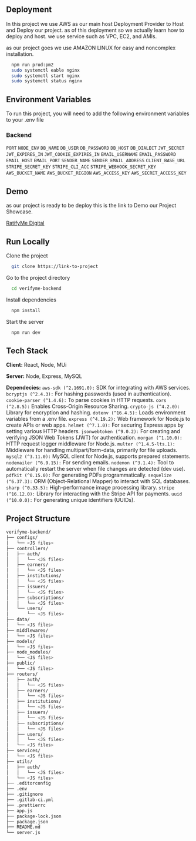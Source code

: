 
## Deployment

In this project we use AWS as our main host Deployment Provider to Host and Deploy our project. as of this deployment so we actually learn how to deploy and host. we use service such as VPC, EC2, and AMIs. 

as our project goes we use AMAZON LINUX for easy and noncomplex installation.

```bash
  npm run prod:pm2
  sudo systemctl eable nginx
  sudo systemctl start nginx
  sudo systemctl status nginx
```
## Environment Variables

To run this project, you will need to add the following environment variables to your .env file

### Backend
`PORT`
`NODE_ENV`
`DB_NAME`
`DB_USER`
`DB_PASSWORD`
`DB_HOST`
`DB_DIALECT`
`JWT_SECRET`
`JWT_EXPIRES_IN`
`JWT_COOKIE_EXPIRES_IN`
`EMAIL_USERNAME`
`EMAIL_PASSWORD`
`EMAIL_HOST`
`EMAIL_PORT`
`SENDER_NAME`
`SENDER_EMAIL_ADDRESS`
`CLIENT_BASE_URL`
`STRIPE_SECRET_KEY`
`STRIPE_CLI_ACC`
`STRIPE_WEBHOOK_SECRET_KEY`
`AWS_BUCKET_NAME`
`AWS_BUCKET_REGION`
`AWS_ACCESS_KEY`
`AWS_SECRET_ACCESS_KEY`

## Demo

as our project is ready to be deploy this is the link to Demo our Project Showcase.

[RatifyMe Digital](www.ratifyme.digital)
## Run Locally

Clone the project

```bash
  git clone https://link-to-project
```

Go to the project directory

```bash
  cd verifyme-backend
```

Install dependencies

```bash
  npm install
```

Start the server

```bash
  npm run dev
```


## Tech Stack

**Client:** React, Node, MUi

**Server:** Node, Express, MySQL

**Dependecies:** 
`aws-sdk (^2.1691.0):` SDK for integrating with AWS services.
`bcryptjs (^2.4.3):` For hashing passwords (used in authentication).
`cookie-parser (^1.4.6):` To parse cookies in HTTP requests.
`cors (^2.8.5):` Enables Cross-Origin Resource Sharing.
`crypto-js (^4.2.0):` Library for encryption and hashing.
`dotenv (^16.4.5):` Loads environment variables from a .env file.
`express (^4.19.2):` Web framework for Node.js to create APIs or web apps.
`helmet (^7.1.0):` For securing Express apps by setting various HTTP headers.
`jsonwebtoken (^9.0.2):` For creating and verifying JSON Web Tokens (JWT) for authentication.
`morgan (^1.10.0):` HTTP request logger middleware for Node.js.
`multer (^1.4.5-lts.1):` Middleware for handling multipart/form-data, primarily for file uploads.
`mysql2 (^3.11.0):` MySQL client for Node.js, supports prepared statements.
`nodemailer (^6.9.15):` For sending emails.
`nodemon (^3.1.4):` Tool to automatically restart the server when file changes are detected (dev use).
`pdfkit (^0.15.0):` For generating PDFs programmatically.
`sequelize (^6.37.3):` ORM (Object-Relational Mapper) to interact with SQL databases.
`sharp (^0.33.5):` High-performance image processing library.
`stripe (^16.12.0):` Library for interacting with the Stripe API for payments.
`uuid (^10.0.0):` For generating unique identifiers (UUIDs).

## Project Structure

```Bash
verifyme-backend/
├── configs/
│   └── <JS files>
├── controllers/
│   ├── auth/
│   │   └── <JS files>
│   ├── earners/
│   │   └── <JS files>
│   ├── institutions/
│   │   └── <JS files>
│   ├── issuers/
│   │   └── <JS files>
│   ├── subscriptions/
│   │   └── <JS files>
│   └── users/
│       └── <JS files>
├── data/
│   └── <JS files>
├── middlewares/
│   └── <JS files>
├── models/
│   └── <JS files>
├── node_modules/
│   └── <JS files>
├── public/
│   └── <JS files>
├── routers/
│   ├── auth/
│   │   └── <JS files>
│   ├── earners/
│   │   └── <JS files>
│   ├── institutions/
│   │   └── <JS files>
│   ├── issuers/
│   │   └── <JS files>
│   ├── subscriptions/
│   │   └── <JS files>
│   ├── users/
│   │   └── <JS files>
│   └── <JS files>
├── services/
│   └── <JS files>
├── utils/
│   ├── auth/
│   │   └── <JS files>
│   └── <JS files>
├── .editorconfig
├── .env
├── .gitignore
├── .gitlab-ci.yml
├── .prettierrc
├── app.js
├── package-lock.json
├── package.json
├── README.md
└── server.js
```